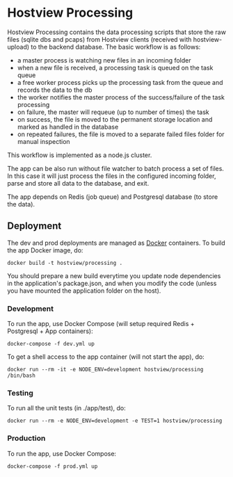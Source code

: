 # Hostview Processing

Hostview Processing contains the data processing scripts that store the raw files (sqlite dbs and pcaps) from Hostview clients (received with hostview-upload) to the backend database. The basic workflow is as follows:

* a master process is watching new files in an incoming folder
* when a new file is received, a processing task is queued on the task queue
* a free worker process picks up the processing task from the queue and records the data to the db
* the worker notifies the master process of the success/failure of the task processing
* on failure, the master will requeue (up to number of times) the task
* on success, the file is moved to the permanent storage location and marked as handled in the database
* on repeated failures, the file is moved to a separate failed files folder for manual inspection

This workflow is implemented as a node.js cluster.

The app can be also run without file watcher to batch process a set of files. In this case it will just process the files in the configured incoming folder, parse and store all data to the database, and exit.

The app depends on Redis (job queue) and Postgresql database (to store the data). 


## Deployment

The dev and prod deployments are managed as [Docker](https://www.docker.com/) containers. To build the app Docker image, do:

    docker build -t hostview/processing .

You should prepare a new build everytime you update node dependencies in 
the application's package.json, and when you modify the code (unless you have
mounted the application folder on the host).

### Development

To run the app, use Docker Compose (will setup required Redis + Postgresql + App containers):

    docker-compose -f dev.yml up
 
To get a shell access to the app container (will not start the app), do:

    docker run --rm -it -e NODE_ENV=development hostview/processing /bin/bash


### Testing

To run all the unit tests (in ./app/test), do:

    docker run --rm -e NODE_ENV=development -e TEST=1 hostview/processing


### Production

To run the app, use Docker Compose:

    docker-compose -f prod.yml up
